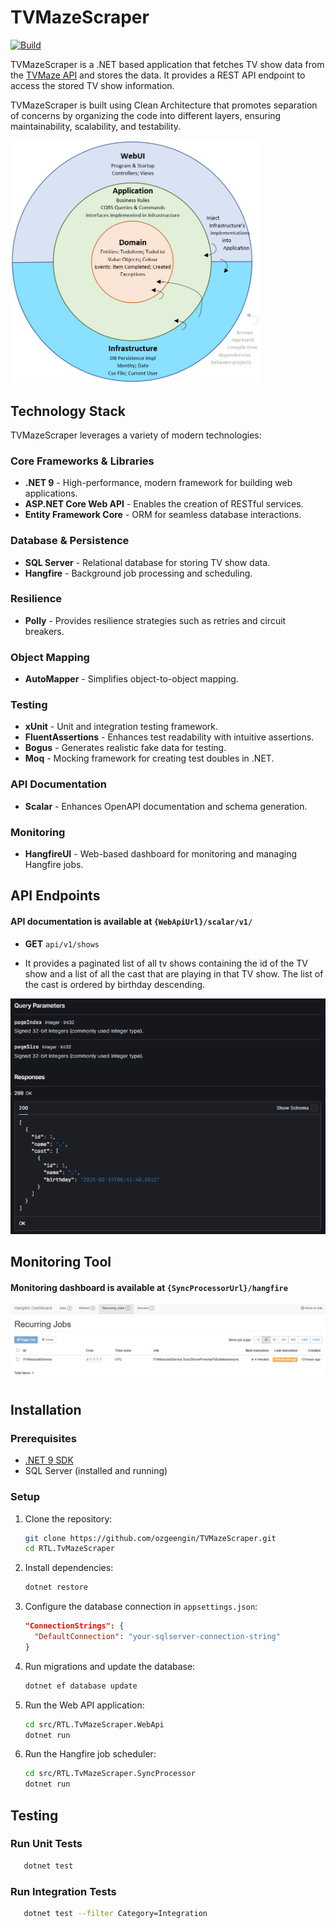 # TVMazeScraper
[![Build](https://github.com/ozgeengin/TvMazeScraper/actions/workflows/dotnet.yml/badge.svg)](https://github.com/ozgeengin/TvMazeScraper/actions/workflows/dotnet.yml)

TVMazeScraper is a .NET based application that fetches TV show data from the [TVMaze API](https://www.tvmaze.com/api) and stores the data. It provides a REST API endpoint to access the stored TV show information.

TVMazeScraper is built using Clean Architecture that promotes separation of concerns by organizing the code into different layers, ensuring maintainability, scalability, and testability. 

<img src="./images/clean-architecture.png" width="400" />

## Technology Stack

TVMazeScraper leverages a variety of modern technologies:

### Core Frameworks & Libraries
- **.NET 9** - High-performance, modern framework for building web applications.
- **ASP.NET Core Web API** - Enables the creation of RESTful services.
- **Entity Framework Core** - ORM for seamless database interactions.

### Database & Persistence
- **SQL Server** - Relational database for storing TV show data.
- **Hangfire** - Background job processing and scheduling.

### Resilience
- **Polly** - Provides resilience strategies such as retries and circuit breakers.

### Object Mapping
- **AutoMapper** - Simplifies object-to-object mapping.

### Testing
- **xUnit** - Unit and integration testing framework.
- **FluentAssertions** - Enhances test readability with intuitive assertions.
- **Bogus** - Generates realistic fake data for testing.
- **Moq** - Mocking framework for creating test doubles in .NET.

### API Documentation
- **Scalar** - Enhances OpenAPI documentation and schema generation.

### Monitoring
- **HangfireUI** - Web-based dashboard for monitoring and managing Hangfire jobs.

## API Endpoints
#### API documentation is available at `{WebApiUrl}/scalar/v1/`

- **GET** `api/v1/shows`

- It provides a paginated list of all tv shows containing the id of the TV show and a list of
all the cast that are playing in that TV show. The list of the cast is ordered by birthday descending.

<img src="./images/scalar.png" />

## Monitoring Tool
#### Monitoring dashboard is available at `{SyncProcessorUrl}/hangfire`

<img src="./images/hangfire.png" />


## Installation

### Prerequisites

- [.NET 9 SDK](https://dotnet.microsoft.com/)
- SQL Server (installed and running)

### Setup

1. Clone the repository:
   ```sh
   git clone https://github.com/ozgeengin/TVMazeScraper.git
   cd RTL.TvMazeScraper
   ```
2. Install dependencies:
   ```sh
   dotnet restore
   ```
3. Configure the database connection in `appsettings.json`:
   ```json
   "ConnectionStrings": {
     "DefaultConnection": "your-sqlserver-connection-string"
   }
   ```
4. Run migrations and update the database:
   ```sh
   dotnet ef database update
   ```
5. Run the Web API application:
   ```sh
   cd src/RTL.TvMazeScraper.WebApi
   dotnet run
   ```
6. Run the Hangfire job scheduler:
   ```sh
   cd src/RTL.TvMazeScraper.SyncProcessor
   dotnet run
   ```

## Testing

### Run Unit Tests

```sh
   dotnet test
```

### Run Integration Tests

```sh
   dotnet test --filter Category=Integration
```
